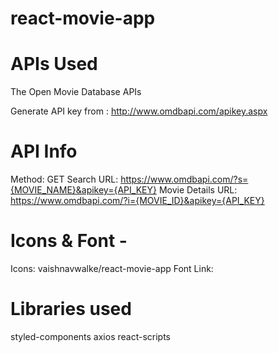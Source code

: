 # react-movie-app
# APIs Used
The Open Movie Database APIs

Generate API key from : http://www.omdbapi.com/apikey.aspx

# API Info
Method: GET
Search URL: https://www.omdbapi.com/?s={MOVIE_NAME}&apikey={API_KEY}
Movie Details URL: https://www.omdbapi.com/?i={MOVIE_ID}&apikey={API_KEY}

# Icons & Font -
Icons: vaishnavwalke/react-movie-app
Font Link: <link href="https://fonts.googleapis.com/css2?family=Josefin+Sans&display=swap" rel="stylesheet">

# Libraries used
styled-components
axios
react-scripts

